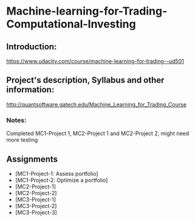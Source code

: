 # Machine-learning-for-Trading-Computational-Investing

## Introduction: 
https://www.udacity.com/course/machine-learning-for-trading--ud501

## Project's description, Syllabus and other information: 
http://quantsoftware.gatech.edu/Machine_Learning_for_Trading_Course

### Notes:
Completed MC1-Project 1, MC2-Project 1 and MC2-Project 2, might need more testing

## Assignments
* [MC1-Project-1: Assess portfolio]
* [MC1-Project-2: Optimize a portfolio]
* [MC2-Project-1]
* [MC2-Project-2]
* [MC3-Project-1]
* [MC3-Project-2]
* [MC3-Project-3]

